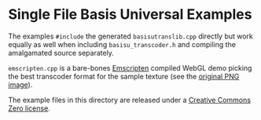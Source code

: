 # Single File Basis Universal Examples

The examples `#include` the generated `basisutranslib.cpp` directly but work equally as well when including `basisu_transcoder.h` and compiling the amalgamated source separately.

`emscripten.cpp` is a bare-bones [Emscripten](https://github.com/emscripten-core/emscripten) compiled WebGL demo picking the best transcoder format for the sample texture (see the [original PNG image](testcard.png)).

The example files in this directory are released under a [Creative Commons Zero license](https://creativecommons.org/publicdomain/zero/1.0/).
